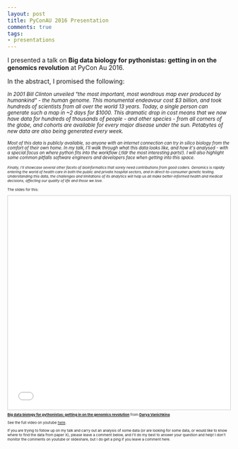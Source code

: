 ```yaml
---
layout: post
title: PyConAU 2016 Presentation
comments: true
tags:
- presentations
---
```


I presented a talk on **Big data biology for pythonistas: getting in on the genomics revolution** at PyCon Au 2016. 

In the abstract, I promised the following:

<small> <i> In 2001 Bill Clinton unveiled "the most important, most wondrous map ever produced by humankind" - the human genome. This monumental endeavour cost $3 billion, and took hundreds of scientists from all over the world 13 years. Today, a single person can generate such a map in ~2 days for $1000. This dramatic drop in cost means that we now have data for hundreds of thousands of people - and other species - from all corners of the globe, and cohorts are available for every major disease under the sun. Petabytes of new data are also being generated every week.</i>

<small> <i> Most of this data is publicly available, so anyone with an internet connection can try in silico biology from the comfort of their own home. In my talk, I'll walk through what this data looks like, and how it's analysed - with a special focus on where python fits into the workflow (;tldr the most interesting parts!). I will also highlight some common pitfalls software engineers and developers face when getting into this space. </i>

<small> <i> Finally, I'll showcase several other facets of bioinformatics that sorely need contributions from good coders.
Genomics is rapidly entering the world of health care in both the public and private hospital sectors, and in direct-to-consumer genetic testing. Understanding this data, the challenges and limitations of its analytics will help us all make better-informed health and medical decisions, affecting our quality of life and those we love. </i>

The slides for this:

<iframe src="//www.slideshare.net/slideshow/embed_code/key/8n6RIYzhxBttVs" width="595" height="485" frameborder="0" marginwidth="0" marginheight="0" scrolling="no" style="border:1px solid #CCC; border-width:1px; margin-bottom:5px; max-width: 100%;" allowfullscreen> </iframe> <div style="margin-bottom:5px"> <strong> <a href="//www.slideshare.net/DaryaVanichkina1/big-data-biology-for-pythonistas-getting-in-on-the-genomics-revolution" title="Big data biology for pythonistas: getting in on the genomics revolution" target="_blank">Big data biology for pythonistas: getting in on the genomics revolution</a> </strong> from <strong><a target="_blank" href="//www.slideshare.net/DaryaVanichkina1">Darya Vanichkina</a></strong> </div>


See the full video on youtube [here](https://youtu.be/fQ_vNHDNDCA).


If you are trying to follow up on my talk and carry out an analysis of some data (or are looking for some data, or would like to know where to find the data from paper X), please leave a comment below, and I'll do my best to answer your question and help! I don't monitor the comments on youtube or slideshare, but I do get a ping if you leave a comment here.


